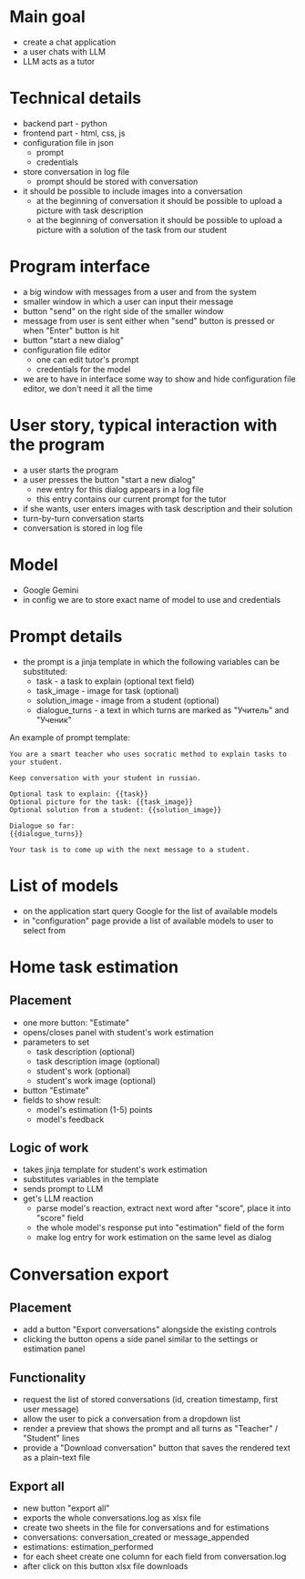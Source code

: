 # Main goal

* create a chat application
* a user chats with LLM
* LLM acts as a tutor

# Technical details

* backend part - python
* frontend part - html, css, js
* configuration file in json
  * prompt
  * credentials
* store conversation in log file
  * prompt should be stored with conversation
* it should be possible to include images into a conversation
  * at the beginning of conversation it should be possible to upload a picture with task description
  * at the beginning of conversation it should be possible to upload a picture with a solution of the task from our student

# Program interface

* a big window with messages from a user and from the system
* smaller window in which a user can input their message
* button "send" on the right side of the smaller window
* message from user is sent either when "send" button is pressed or when "Enter" button is hit
* button "start a new dialog"
* configuration file editor
  * one can edit tutor's prompt
  * credentials for the model
* we are to have in interface some way to show and hide configuration file editor, we don't need it all the time  

# User story, typical interaction with the program

* a user starts the program
* a user presses the button "start a new dialog"
  * new entry for this dialog appears in a log file
  * this entry contains our current prompt for the tutor
* if she wants, user enters images with task description and their solution
* turn-by-turn conversation starts
* conversation is stored in log file

# Model

* Google Gemini
* in config we are to store exact name of model to use and credentials

# Prompt details

* the prompt is a jinja template in which the following variables can be substituted:
  * task - a task to explain (optional text field)
  * task_image - image for task (optional)
  * solution_image - image from a student (optional)
  * dialogue_turns - a text in which turns are marked as "Учитель" and "Ученик"


An example of prompt template:
```
You are a smart teacher who uses socratic method to explain tasks to your student.

Keep conversation with your student in russian.

Optional task to explain: {{task}}
Optional picture for the task: {{task_image}}
Optional solution from a student: {{solution_image}}

Dialogue so far:
{{dialogue_turns}}

Your task is to come up with the next message to a student.

```

# List of models
* on the application start query Google for the list of available models
* in "configuration" page provide a list of available models to user to select from


# Home task estimation

## Placement
* one more button: "Estimate"
* opens/closes panel with student's work estimation
* parameters to set
  * task description (optional)
  * task description image (optional)
  * student's work (optional)
  * student's work image (optional)
* button "Estimate"
* fields to show result:
  * model's estimation (1-5) points
  * model's feedback


## Logic of work
* takes jinja template for student's work estimation
* substitutes variables in the template
* sends prompt to LLM
* get's LLM reaction
  * parse model's reaction, extract next word after "score", place it into "score" field
  * the whole model's response put into "estimation" field of the form
  * make log entry for work estimation on the same level as dialog 


# Conversation export

## Placement
* add a button "Export conversations" alongside the existing controls
* clicking the button opens a side panel similar to the settings or estimation panel

## Functionality
* request the list of stored conversations (id, creation timestamp, first user message)
* allow the user to pick a conversation from a dropdown list
* render a preview that shows the prompt and all turns as "Teacher" / "Student" lines
* provide a "Download conversation" button that saves the rendered text as a plain-text file

## Export all
* new button "export all"
* exports the whole conversations.log as xlsx file
* create two sheets in the file for conversations and for estimations
* conversations: conversation_created or message_appended
* estimations: estimation_performed
* for each sheet create one column for each field from conversation.log
* after click on this button xlsx file downloads
